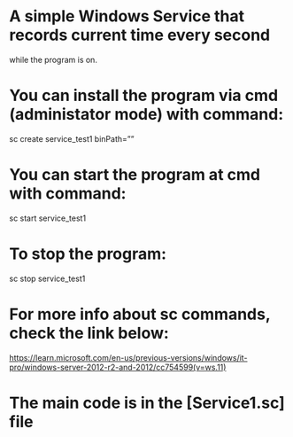 # A simple Windows Service that records current time every second
while the program is on.

# You can install the program via cmd (administator mode) with command:
sc create service_test1 binPath=””

# You can start the program at cmd with command:
sc start service_test1

# To stop the program:
sc stop service_test1

# For more info about sc commands, check the link below:
https://learn.microsoft.com/en-us/previous-versions/windows/it-pro/windows-server-2012-r2-and-2012/cc754599(v=ws.11)

# The main code is in the [Service1.sc] file
